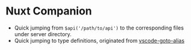 # Nuxt Companion

- Quick jumping from `$api('/path/to/api')` to the corresponding files under server directory.
- Quick jumping to type definitions, originated from [vscode-goto-alias](https://github.com/antfu/vscode-goto-alias)
